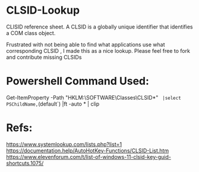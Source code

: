# CLSID-Lookup
CLISID reference sheet. A CLSID is a globally unique identifier that identifies a COM class object.

Frustrated with not being able to find what applications use what corresponding CLSID , I made this as a nice lookup. Please feel free to fork and contribute missing CLSIDs


# Powershell Command Used: 
Get-ItemProperty -Path "HKLM:\SOFTWARE\Classes\CLSID\*" `
    |select PSChildName,`(default`) |ft -auto * | clip

# Refs: 
https://www.systemlookup.com/lists.php?list=1  
https://documentation.help/AutoHotKey-Functions/CLSID-List.htm  
https://www.elevenforum.com/t/list-of-windows-11-clsid-key-guid-shortcuts.1075/  
